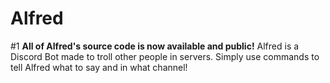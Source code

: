 # Alfred
#1 **All of Alfred's source code is now available and public!**
Alfred is a Discord Bot made to troll other people in servers. Simply use commands to tell Alfred what to say and in what channel!

